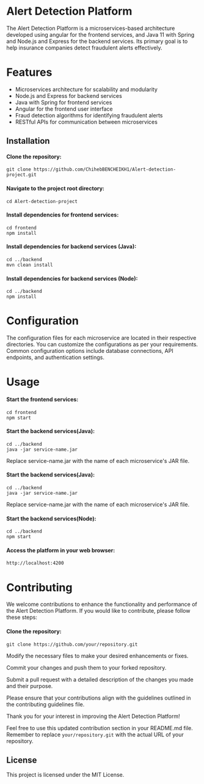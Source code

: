 # Alert Detection Platform
The Alert Detection Platform is a microservices-based architecture developed using angular for the frontend services, and Java 11 with Spring and Node.js and Express for the backend services. Its primary goal is to help insurance companies detect fraudulent alerts effectively.


# Features

- Microservices architecture for scalability and modularity
- Node.js and Express for backend services
- Java with Spring for frontend services
- Angular for the frontend user interface
- Fraud detection algorithms for identifying fraudulent alerts
- RESTful APIs for communication between microservices
## Installation
#### Clone the repository:
  ```shell
  git clone https://github.com/ChihebBENCHEIKH1/Alert-detection-project.git
   ```
#### Navigate to the project root directory:
  ```shell
  cd Alert-detection-project
   ```
#### Install dependencies for frontend services:
  ```shell
  cd frontend
  npm install
   ```
#### Install dependencies for backend services (Java):
  ```shell
  cd ../backend
  mvn clean install
   ```
#### Install dependencies for backend services (Node):
  ```shell
  cd ../backend
  npm install
   ```
# Configuration
The configuration files for each microservice are located in their respective directories. You can customize the configurations as per your requirements. Common configuration options include database connections, API endpoints, and authentication settings.

# Usage
#### Start the frontend services:
```shell
cd frontend
npm start
 ```
#### Start the backend services(Java):
```shell
cd ../backend
java -jar service-name.jar
 ```
Replace service-name.jar with the name of each microservice's JAR file.
#### Start the backend services(Java):
```shell
cd ../backend
java -jar service-name.jar
 ```
Replace service-name.jar with the name of each microservice's JAR file.

#### Start the backend services(Node):
```shell
cd ../backend
npm start
 ```

#### Access the platform in your web browser:
```shell
http://localhost:4200
 ```
# Contributing

We welcome contributions to enhance the functionality and performance of the Alert Detection Platform. If you would like to contribute, please follow these steps:

#### Clone the repository:

```shell
git clone https://github.com/your/repository.git
 ```
Modify the necessary files to make your desired enhancements or fixes.

Commit your changes and push them to your forked repository.

Submit a pull request with a detailed description of the changes you made and their purpose.

Please ensure that your contributions align with the guidelines outlined in the contributing guidelines file.

Thank you for your interest in improving the Alert Detection Platform!

Feel free to use this updated contribution section in your README.md file. Remember to replace `your/repository.git` with the actual URL of your repository.
## License
This project is licensed under the MIT License.

